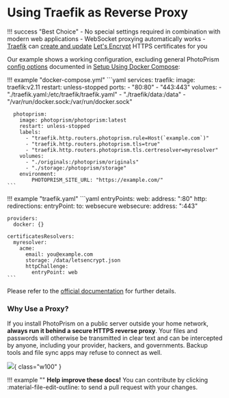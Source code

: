 # Using Traefik as Reverse Proxy

!!! success "Best Choice"
    - No special settings required in combination with modern web applications
    - WebSocket proxying automatically works
    - [Traefik](https://doc.traefik.io/traefik/) can [create and update](https://doc.traefik.io/traefik/user-guides/docker-compose/acme-http/)  [Let's Encrypt](https://letsencrypt.org/) HTTPS certificates for you

Our example shows a working configuration, excluding general PhotoPrism [config options](../config-options.md) 
documented in [Setup Using Docker Compose](../docker-compose.md):

!!! example "docker-compose.yml"
    ```yaml
    services:
      traefik:
        image: traefik:v2.11
        restart: unless-stopped
        ports:
          - "80:80"
          - "443:443"
        volumes:
          - "./traefik.yaml:/etc/traefik/traefik.yaml"
          - "./traefik/data:/data"
          - "/var/run/docker.sock:/var/run/docker.sock"

      photoprism:
        image: photoprism/photoprism:latest
        restart: unless-stopped
        labels:
          - "traefik.http.routers.photoprism.rule=Host(`example.com`)"
          - "traefik.http.routers.photoprism.tls=true"
          - "traefik.http.routers.photoprism.tls.certresolver=myresolver"
        volumes:
          - "./originals:/photoprism/originals"
          - "./storage:/photoprism/storage"
        environment:
            PHOTOPRISM_SITE_URL: "https://example.com/"
    ```


!!! example "traefik.yaml"
    ```yaml
    entryPoints:
      web:
        address: ":80"
        http:
          redirections:
            entryPoint:
              to: websecure
      websecure:
        address: ":443"
    
    providers:
      docker: {}
        
    certificatesResolvers:
      myresolver:
        acme:
          email: you@example.com
          storage: /data/letsencrypt.json
          httpChallenge:
            entryPoint: web
    ```

Please refer to the [official documentation](https://doc.traefik.io/traefik/user-guides/docker-compose/basic-example/)
for further details.

### Why Use a Proxy? ###

If you install PhotoPrism on a public server outside your home network, **always run it behind a secure
HTTPS reverse proxy**. Your files and passwords will otherwise be transmitted in clear text and can be intercepted
by anyone, including your provider, hackers, and governments. Backup tools and file sync apps may refuse to
connect as well.

![](https://dl.photoprism.app/img/diagrams/reverse-proxy.svg){ class="w100" }

!!! example ""
    **Help improve these docs!** You can contribute by clicking :material-file-edit-outline: to send a pull request with your changes.
